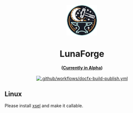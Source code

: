 <p align="center" width="50%">
    <img width="20%" src="https://raw.githubusercontent.com/AtaeKurri/LunaForge/main/LunaForge/Images/Icon.png">
</p><h1 align="center">LunaForge</h1>
<h4 align="center">

([Currently in Alpha](https://github.com/RyannThi/LuaSTG-Editor-Sharp-X/releases))

</h4>

<div align="center">
    
[![.github/workflows/docfx-build-publish.yml](https://github.com/AtaeKurri/LunaForge/actions/workflows/docfx-build-publish.yml/badge.svg)](https://github.com/AtaeKurri/LunaForge/actions/workflows/docfx-build-publish.yml)

</div>

## Linux

Please install [xsel](https://github.com/kfish/xsel) and make it callable.